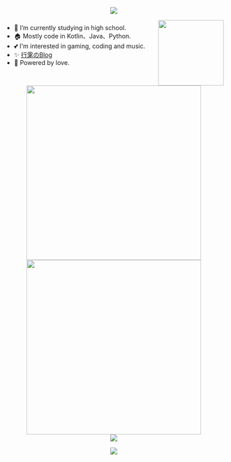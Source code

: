 <p align="center">
<img src="https://capsule-render.vercel.app/api?type=waving&color=timeGradient&height=300&&section=header&text=HI%20THERE!&fontSize=90&fontAlign=50&fontAlignY=30&desc=I%E2%80%99m%20@Lyxot%20%F0%9F%91%8B&descAlign=50&descSize=30&descAlignY=60&animation=twinkling" />
</p>

<img align="right" height="150" src="https://github-readme-stats.vercel.app/api/top-langs/?username=Lyxot&layout=compact&hide=javascript,html,css&hide_border=true" />
<p align="center">
  <h3> </h3>
</p>

- 🌱 I’m currently studying in high school.
- 🏠 Mostly code in Kotlin、Java、Python.
- 💕 I'm interested in gaming, coding and music.
- ✨ [行雺のBlog](https://blog.hyli.xyz)
- 🚀 Powered by love.

<p align="center">
  <h3> </h3>
</p>

<p align="center">
<img align="center" width="400" src="https://github-readme-stats.vercel.app/api?username=Lyxot&hide=issues&show_icons=true&hide_border=true"/>
<img align="center" width="400" src="https://streak-stats.demolab.com?user=Lyxot&theme=transparent&date_format=%5BY.%5Dn.j&hide_border=true" />
</br>
<img align="center" src="https://skillicons.dev/icons?i=kotlin,java,py,cs,html,md,docker,linux,windows,androidstudio,vscode&theme=light" />
</br>
</p>

<p align="center">
<img src="https://capsule-render.vercel.app/api?type=waving&color=timeGradient&height=300&&section=footer&text=THE%20END!&fontSize=90&fontAlign=50&fontAlignY=70&desc=Hope%20your%20program%20is%20bug-free!&descAlign=50&descSize=30&descAlignY=40&animation=twinkling" />
</p>

<!--
**Lyxot/Lyxot** is a ✨ _special_ ✨ repository because its `README.md` (this file) appears on your GitHub profile.

Here are some ideas to get you started:

- 🔭 I’m currently working on ...
- 🌱 I’m currently learning ...
- 👯 I’m looking to collaborate on ...
- 🤔 I’m looking for help with ...
- 💬 Ask me about ...
- 📫 How to reach me: ...
- 😄 Pronouns: ...
- ⚡ Fun fact: ...
-->
